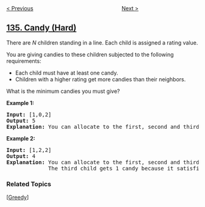 <!--|This file generated by command(leetcode description); DO NOT EDIT.    |-->
<!--+----------------------------------------------------------------------+-->
<!--|@author    openset <openset.wang@gmail.com>                           |-->
<!--|@link      https://github.com/openset                                 |-->
<!--|@home      https://github.com/tonymontaro/leetcode-hints                        |-->
<!--+----------------------------------------------------------------------+-->

[< Previous](https://github.com/tonymontaro/leetcode-hints/tree/master/problems/gas-station "Gas Station")
　　　　　　　　　　　　　　　　
[Next >](https://github.com/tonymontaro/leetcode-hints/tree/master/problems/single-number "Single Number")

## [135. Candy (Hard)](https://leetcode.com/problems/candy "分发糖果")

<p>There are <em>N</em> children standing in a line. Each child is assigned a rating value.</p>

<p>You are giving candies to these children subjected to the following requirements:</p>

<ul>
	<li>Each child must have at least one candy.</li>
	<li>Children with a higher rating get more candies than their neighbors.</li>
</ul>

<p>What is the minimum candies you must give?</p>

<p><strong>Example 1:</strong></p>

<pre>
<strong>Input:</strong> [1,0,2]
<strong>Output:</strong> 5
<strong>Explanation:</strong> You can allocate to the first, second and third child with 2, 1, 2 candies respectively.
</pre>

<p><strong>Example 2:</strong></p>

<pre>
<strong>Input:</strong> [1,2,2]
<strong>Output:</strong> 4
<strong>Explanation:</strong> You can allocate to the first, second and third child with 1, 2, 1 candies respectively.
             The third child gets 1 candy because it satisfies the above two conditions.
</pre>

### Related Topics
  [[Greedy](https://github.com/tonymontaro/leetcode-hints/tree/master/tag/greedy/README.md)]
